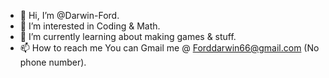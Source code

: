 - 👋 Hi, I’m @Darwin-Ford.
- 👀 I’m interested in Coding & Math.
- 🌱 I’m currently learning about making games & stuff.
- 📫 How to reach me You can Gmail me @ Forddarwin66@gmail.com (No phone number).

<!---
Darwin-Ford/Darwin-Ford is a ✨ special ✨ repository because its `README.md` (this file) appears on your GitHub profile.
You can click the Preview link to take a look at your changes.
--->
